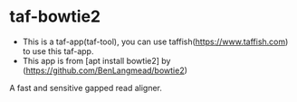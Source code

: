 # taf-bowtie2

- This is a taf-app(taf-tool), you can use taffish(https://www.taffish.com) to use this taf-app.
- This app is from [apt install bowtie2] by (https://github.com/BenLangmead/bowtie2)

A fast and sensitive gapped read aligner.

